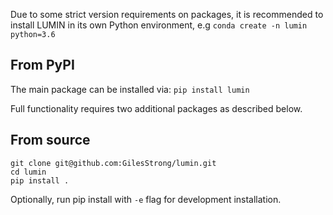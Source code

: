 Due to some strict version requirements on packages, it is recommended to install LUMIN in its own Python environment, e.g `conda create -n lumin python=3.6`

## From PyPI

The main package can be installed via:
`pip install lumin`

Full functionality requires two additional packages as described below.

## From source

```
git clone git@github.com:GilesStrong/lumin.git
cd lumin
pip install .
```

Optionally, run pip install with `-e` flag for development installation.
